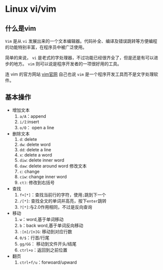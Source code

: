 <!--
 * @Author: xiaotian
 * @Date: 2022-07-04 10:31:49
 * @LastEditors: xiaotian
 * @LastEditTime: 2022-07-04 10:41:19
 * @Description: 
-->
# Linux vi/vim
## 什么是vim
`Vim` 是从 `vi` 发展出来的一个文本编辑器。代码补全、编译及错误跳转等方便编程的功能特别丰富，在程序员中被广泛使用。

简单的来说， `vi` 是老式的字处理器，不过功能已经很齐全了，但是还是有可以进步的地方。 `vim` 则可以说是程序开发者的一项很好用的工具。

连 vim 的官方网站 [vim官网](https://www.vim.org/) 自己也说 `vim` 是一个程序开发工具而不是文字处理软件。

## 基本操作
+ 增加文本
  1. `a/A`：append
  2. `i/I`:insert
  3. `o/O`： open a line
+ 删除文本
  1. `d`: delete
  2. `dw`: delete word
  3. `dd`: delete a line
  4. `x`: delete a word
  5. `diw`: delete inner word
  6. `daw`: delete around word
 修改文本
  1. `c`: change
  2. `ciw`: change inner word
  3. `ct)`: 修改到右括号
+ 查找
  1. `f+[*]`：查找当前行的字符，使用`;`跳到下一个
  2. `/[*]`: 查找全文的单词并高亮，按下`enter`跳转
  3. `?[*]`:与2.0作用相同，不过是反向查询 
+ 移动
  1. `w`：word,基于单词移动
  2. `b`：back word,基于单词反向移动
  3. `:[n]/[n]G`: 移动到对应行数
  4. `0/$`：行首/行尾
  5. `gg/GG`： 移动到文件开头/结尾
  6. `ctrl+o`：返回到之前位置
+ 翻页
  1. `ctrl+f/u`：forwoard/upward
